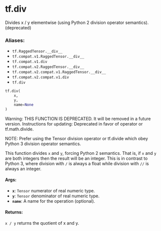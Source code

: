 <div itemscope itemtype="http://developers.google.com/ReferenceObject">
<meta itemprop="name" content="tf.div" />
<meta itemprop="path" content="Stable" />
</div>

# tf.div

Divides x / y elementwise (using Python 2 division operator semantics). (deprecated)

### Aliases:

* `tf.RaggedTensor.__div__`
* `tf.compat.v1.RaggedTensor.__div__`
* `tf.compat.v1.div`
* `tf.compat.v2.RaggedTensor.__div__`
* `tf.compat.v2.compat.v1.RaggedTensor.__div__`
* `tf.compat.v2.compat.v1.div`
* `tf.div`

``` python
tf.div(
    x,
    y,
    name=None
)
```

<!-- Placeholder for "Used in" -->

Warning: THIS FUNCTION IS DEPRECATED. It will be removed in a future version.
Instructions for updating:
Deprecated in favor of operator or tf.math.divide.

NOTE: Prefer using the Tensor division operator or tf.divide which obey Python
3 division operator semantics.

This function divides `x` and `y`, forcing Python 2 semantics. That is, if `x`
and `y` are both integers then the result will be an integer. This is in
contrast to Python 3, where division with `/` is always a float while division
with `//` is always an integer.

#### Args:


* <b>`x`</b>: `Tensor` numerator of real numeric type.
* <b>`y`</b>: `Tensor` denominator of real numeric type.
* <b>`name`</b>: A name for the operation (optional).


#### Returns:

`x / y` returns the quotient of x and y.
